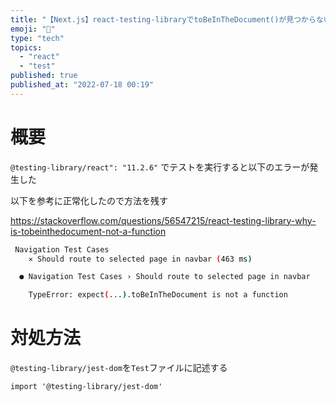 ```yaml
---
title: "【Next.js】react-testing-libraryでtoBeInTheDocument()が見つからないと言われた場合"
emoji: "💭"
type: "tech"
topics:
  - "react"
  - "test"
published: true
published_at: "2022-07-18 00:19"
---
```


# 概要

`@testing-library/react": "11.2.6"` でテストを実行すると以下のエラーが発生した

以下を参考に正常化したので方法を残す

https://stackoverflow.com/questions/56547215/react-testing-library-why-is-tobeinthedocument-not-a-function

```bash
 Navigation Test Cases
    ✕ Should route to selected page in navbar (463 ms)

  ● Navigation Test Cases › Should route to selected page in navbar

    TypeError: expect(...).toBeInTheDocument is not a function
```


# 対処方法

`@testing-library/jest-dom`を`Test`ファイルに記述する

```tsx:hoge.test.tsx
import '@testing-library/jest-dom'
```
